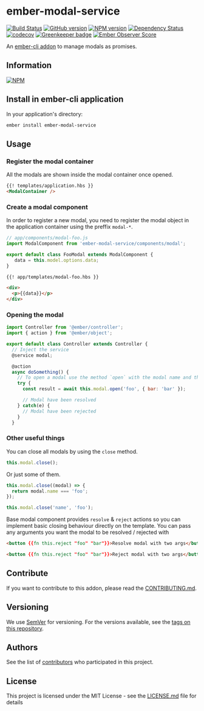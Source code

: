 # ember-modal-service

[![Build Status](https://travis-ci.org/BBVAEngineering/ember-modal-service.svg?branch=master)](https://travis-ci.org/BBVAEngineering/ember-modal-service)
[![GitHub version](https://badge.fury.io/gh/BBVAEngineering%2Fember-modal-service.svg)](https://badge.fury.io/gh/BBVAEngineering%2Fember-modal-service)
[![NPM version](https://badge.fury.io/js/ember-modal-service.svg)](https://badge.fury.io/js/ember-modal-service)
[![Dependency Status](https://david-dm.org/BBVAEngineering/ember-modal-service.svg)](https://david-dm.org/BBVAEngineering/ember-modal-service)
[![codecov](https://codecov.io/gh/BBVAEngineering/ember-modal-service/branch/master/graph/badge.svg)](https://codecov.io/gh/BBVAEngineering/ember-modal-service)
[![Greenkeeper badge](https://badges.greenkeeper.io/BBVAEngineering/ember-modal-service.svg)](https://greenkeeper.io/)
[![Ember Observer Score](https://emberobserver.com/badges/ember-modal-service.svg)](https://emberobserver.com/addons/ember-modal-service)

An [ember-cli addon](http://www.ember-cli.com/) to manage modals as promises.

## Information

[![NPM](https://nodei.co/npm/ember-modal-service.png?downloads=true&downloadRank=true)](https://nodei.co/npm/ember-modal-service/)

## Install in ember-cli application

In your application's directory:

```bash
ember install ember-modal-service
```

## Usage

### Register the modal container

All the modals are shown inside the modal container once opened.

```html
{{! templates/application.hbs }}
<ModalContainer />
```

### Create a modal component

In order to register a new modal, you need to register the modal object in the application container using the preffix `modal-*`.

```javascript
// app/components/modal-foo.js
import ModalComponent from 'ember-modal-service/components/modal';

export default class FooModal extends ModalComponent {
   data = this.model.options.data; 
}
```

```html
{{! app/templates/modal-foo.hbs }}

<div>
  <p>{{data}}</p>
</div>
```

### Opening the modal

```javascript
import Controller from '@ember/controller';
import { action } from '@ember/object';

export default class Controller extends Controller {
  // Inject the service
  @service modal;

  @action
  async doSomething() {
    // To open a modal use the method `open` with the modal name and the options for the modal.
    try {
      const result = await this.modal.open('foo', { bar: 'bar' });

      // Modal have been resolved
    } catch(e) {
      // Modal have been rejected
    }
  }
```

### Other useful things

You can close all modals by using the `close` method.

```javascript
this.modal.close();
```

Or just some of them.

```javascript
this.modal.close((modal) => {
  return modal.name === 'foo';
});

this.modal.close('name', 'foo');
```

Base modal component provides `resolve` & `reject` actions so you can implement basic closing behaviour directly on the template. You can pass any arguments you want the modal to be resolved / rejected with

```html
<button {{fn this.reject "foo" "bar"}}>Resolve modal with two args</button>

<button {{fn this.reject "foo" "bar"}}>Reject modal with two args</button>
```

## Contribute

If you want to contribute to this addon, please read the [CONTRIBUTING.md](CONTRIBUTING.md).

## Versioning

We use [SemVer](http://semver.org/) for versioning. For the versions available, see the [tags on this repository](https://github.com/BBVAEngineering/ember-modal-service/tags).


## Authors

See the list of [contributors](https://github.com/BBVAEngineering/ember-modal-service/graphs/contributors) who participated in this project.

## License

This project is licensed under the MIT License - see the [LICENSE.md](LICENSE.md) file for details
